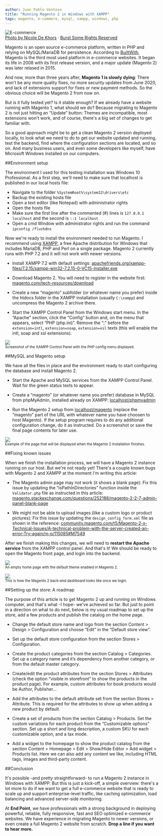```yaml
---
author: Juan Pablo Ventoso
title: "Running Magento 2 in Windows with XAMPP"
tags: magento, e-commere, mysql, xampp, windows, php
---
```


<img src="/blog/2019/03/05/running-magento-2-windows-xampp/e-commerce-safe.jpg" alt="E-commerce" /><br><a href="https://burst.shopify.com/photos/computer-security-lock-and-payment?q=e-commerce">Photo by Nicole De Khors</a> · <a href="https://burst.shopify.com/licenses/shopify-some-rights-reserved">Burst Some Rights Reserved</a>

Magento is an open source e-commerce platform, written in PHP and relying on MySQL/MariaDB for persistence. According to <a href="https://trends.builtwith.com/shop" target="_blank">BuiltWith</a>, Magento is the third most used platform in e-commerce websites. It began its life in 2008 with its first release version, and a major update (Magento 2) was later relased in 2015.

And now, more than three years after, <b>Magento 1 is slowly dying</b>: There won't be any more quality fixes, no more security updates from June 2020, and lack of extensions support for fixes or new payment methods. So the obvious choice will be Magento 2 from now on.

But is it fully tested yet? Is it stable enough? If we already have a website running with Magento 1, what should we do? Because migrating to Magento 2 is not just hitting an “Update” button: Themes are incompatible, most extensions won't work, and of course, there's a big set of changes to get familiar with.

So a good approach might be to get a clean Magento 2 version deployed locally, to look what we need to do to get our website updated and running, test the backend, find where the configuration sections are located, and so on. And many business users, and even some developers like myself, have Microsoft Windows installed on our computers.

##Environment setup

The environment I used for this testing installation was Windows 10 Professional. As a first step, we'll need to make sure that localhost is published in our local hosts file:

* Navigate to the folder ```%SystemRoot%\system32\drivers\etc```
* Backup the existing hosts file
* Open a text editor (like Notepad) with administrator rights
* Open the hosts file
* Make sure the first line after the commented (#) lines is ```127.0.0.1 localhost``` and the second is ```::1 localhost```
* Open a cmd Window with administrator rights and run the command ```ipconfig /flushdns```


Now we're ready to install the environment needed to run Magento. I recommend using <a href="https://www.apachefriends.org/" target="_blank">XAMPP</a>, a free Apache distribution for Windows that includes MariaDB, PHP and Perl on a single package. Magento 2 currently runs with PHP 7.2 and it will not work with newer versions.

* Install XAMPP 7.2 with default settings: <a href="https://www.apachefriends.org/xampp-files/7.2.15/xampp-win32-7.2.15-0-VC15-installer.exe" target="_blank">apachefriends.org/xampp-files/7.2.15/xampp-win32-7.2.15-0-VC15-installer.exe</a>

* Download Magento 2. You will need to register in the website first: <a href="https://magento.com/tech-resources/download" target="_blank">magento.com/tech-resources/download</a>

* Create a new “magento” subfolder (or whatever name you prefer) inside the htdocs folder in the XAMPP installation (usually ```C:\xampp```) and uncompress the Magento 2 archive there.

* Start the XAMPP Control Panel from the Windows start menu. In the “Apache” section, click the “Config” button and, on the menu that appears, select “PHP (php.ini)”. Remove the “;” before the ```extension=intl```, ```extension=soap```, ```extension=xsl``` texts (this will enable the intl, soap and xsl extensions).

<img src="/blog/2019/03/05/running-magento-2-windows-xampp/xampp-control-panel.jpg" /><br><small>Screenshot of the XAMPP Control Panel with the PHP config menu displayed.</small>


##MySQL and Magento setup

We have all the files in place and the environment ready to start configuring the database and install Magento 2.

* Start the Apache and MySQL services from the XAMPP Control Panel. Wait for the green status texts to appear.

* Create a “magento” (or whatever name you prefer) database in MySQL from phpMyAdmin, installed already on XAMPP: <a href="http://localhost/phpmyadmin" target="_blank">localhost/phpmyadmin</a>

* Run the Magento 2 setup from <a href="http://localhost/magento" target="_blank">localhost/magento</a> (replace the “magento” part of the URL with whatever name you have choosen to host Magento). If the setup program requires to do any additional configuration change, do it as instructed. Do a screenshot or save the final page contents for later use.

<img src="/blog/2019/03/05/running-magento-2-windows-xampp/magento-2-installation-success.jpg" /><br><small>Example of the page that will be displayed when the Magento 2 installation finishes.</small>


##Fixing known issues

When we finish the installation process, we will have a Magento 2 instance running on our host. But we're not ready yet! There's a couple known bugs with Magento 2 and XAMPP at the moment I'm writing this article:

* The Magento admin page may not work (it shows a blank page): Fix this issue by updating the “isPathInDirectories” function inside the ```Validator.php``` file as instructed in this article: <a href="https://magento.stackexchange.com/questions/252188/magento-2-2-7-admin-panel-blank-page" target="_blank">magento.stackexchange.com/questions/252188/magento-2-2-7-admin-panel-blank-page</a>

* We might not be able to upload images (like a custom logo or product pictures): Fix this issue by updating the ```design_config_form.xml``` file as shown in the reference: <a href="https://community.magento.com/t5/Magento-2-x-Technical-Issues/A-technical-problem-with-the-server-created-an-error-Try-again/m-p/115085#M7549" target="_blank">community.magento.com/t5/Magento-2-x-Technical-Issues/A-technical-problem-with-the-server-created-an-error-Try-again/m-p/115085#M7549</a>

After we finish making this changes, we will need to <b>restart the Apache service</b> from the XAMPP control panel. And that's it! We should be ready to open the Magento front page, and login into the backend.

<img src="/blog/2019/03/05/running-magento-2-windows-xampp/magento-2-front-end.jpg" /><br><small>An empty home page with the default theme enabled in Magento 2.</small>

<img src="/blog/2019/03/05/running-magento-2-windows-xampp/magento-2-back-end.jpg" /><br><small>This is how the Magento 2 back-end dashboard looks like once we login.</small>


##Setting up the store: A roadmap

The purpose of this article is to get Magento 2 up and running on Windows computer, and that's what -I hope- we've achieved so far. But just to point in a direction on what to do next, below is my usual roadmap to set up the store, add a few products and publish the catalog on the home page.

* Change the default store name and logo from the section Content > Design > Configuration and choose “Edit” in the “Default store view”.

* Set up the default store configuration from the section Stores > Configuration.

* Create the product categories from the section Catalog > Categories. Set up a category name and it’s dependency from another category, or from the default master category.

* Create/edit the product attributes from the section Stores > Attributes (check the option “visible in storefront” to show the products in the product page). For example, custom attributes for book products would be Author, Publisher...

* Add the attributes to the default attribute set from the section Stores > Attribute. This is required for the attributes to show up when adding a new product by default.

* Create a set of products from the section Catalog > Products. Set the custom variations for each product from the “Customizable options” section. Set up a short and long description, a custom SKU for each customizable option, and a tax mode.

* Add a widget to the homepage to show the product catalog from the section Content > Homepage > Edit > Show/Hide Editor > Add widget > Products list. Here we can also add any content we like, including HTML tags, images and third-party content.


##Conclusion

It's possible -and pretty straightforward- to run a Magento 2 instance in Windows with XAMPP. But this is just a kick-off, a simple overview: there's a lot more to do if we want to get a full e-commerce website that is ready to scale up and support enterprise-level traffic, like caching optimization, load balancing and advanced server-side monitoring.

At <b>End Point</b>, we have professionals with a strong background in deploying powerful, reliable, fully responsive, fast and SEO optimized e-commerce websites. We have experience in migrating Magento to newer versions, or even create a full Magento 2 website from scratch. <b>Drop a line if you want to hear more.</b>